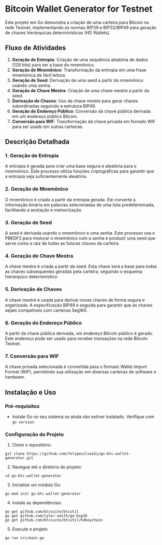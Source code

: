 # Bitcoin Wallet Generator for Testnet

Este projeto em Go demonstra a criação de uma carteira para Bitcoin na rede Testnet, implementando as normas BIP39 e BIP32/BIP49 para geração de chaves hierárquicas determinísticas (HD Wallets).

## Fluxo de Atividades

1. **Geração de Entropia**: Criação de uma sequência aleatória de dados (128 bits) para ser a base do mnemônico.
2. **Geração de Mnemônico**: Transformação da entropia em uma frase mnemônica de fácil leitura.
3. **Geração de Seed**: Derivação de uma seed a partir do mnemônico usando uma senha.
4. **Geração de Chave Mestra**: Criação de uma chave mestre a partir da seed.
5. **Derivação de Chaves**: Uso da chave mestre para gerar chaves subordinadas seguindo a estrutura BIP49.
6. **Geração do Endereço Público**: Conversão da chave pública derivada em um endereço público Bitcoin.
7. **Conversão para WIF**: Transformação da chave privada em formato WIF para ser usado em outras carteiras.

## Descrição Detalhada

### 1. Geração de Entropia
A entropia é gerada para criar uma base segura e aleatória para o mnemônico. Este processo utiliza funções criptográficas para garantir que a entropia seja suficientemente aleatória.

### 2. Geração de Mnemônico
O mnemônico é criado a partir da entropia gerada. Ele converte a informação binária em palavras selecionadas de uma lista predeterminada, facilitando a anotação e memorização.

### 3. Geração de Seed
A seed é derivada usando o mnemônico e uma senha. Este processo usa o PBKDF2 para misturar o mnemônico com a senha e produzir uma seed que serve como a raiz de todas as futuras chaves da carteira.

### 4. Geração de Chave Mestra
A chave mestre é criada a partir da seed. Esta chave será a base para todas as chaves subsequentes geradas pela carteira, seguindo o esquema hierárquico determinístico.

### 5. Derivação de Chaves
A chave mestre é usada para derivar novas chaves de forma segura e organizada. A especificação BIP49 é seguida para garantir que as chaves sejam compatíveis com carteiras SegWit.

### 6. Geração do Endereço Público
A partir da chave pública derivada, um endereço Bitcoin público é gerado. Este endereço pode ser usado para receber transações na rede Bitcoin Testnet.

### 7. Conversão para WIF
A chave privada selecionada é convertida para o formato Wallet Import Format (WIF), permitindo sua utilização em diversas carteiras de software e hardware.

## Instalação e Uso

### Pré-requisitos
- Instale Go no seu sistema se ainda não estiver instalado. Verifique com `go version`.

### Configuração do Projeto

1. Clone o repositório:
```
git clone https://github.com/felipesilvaibi/go-btc-wallet-generator.git
```

2. Navegue até o diretório do projeto:
```
cd go-btc-wallet-generator
```

3. Inicialize um módulo Go:
```
go mod init go-btc-wallet-generator
```

4. Instale as dependências:
```
go get github.com/btcsuite/btcutil
go get github.com/tyler-smith/go-bip39
go get github.com/btcsuite/btcutil/hdkeychain
```

5. Execute o projeto:
```
go run src/main.go
```